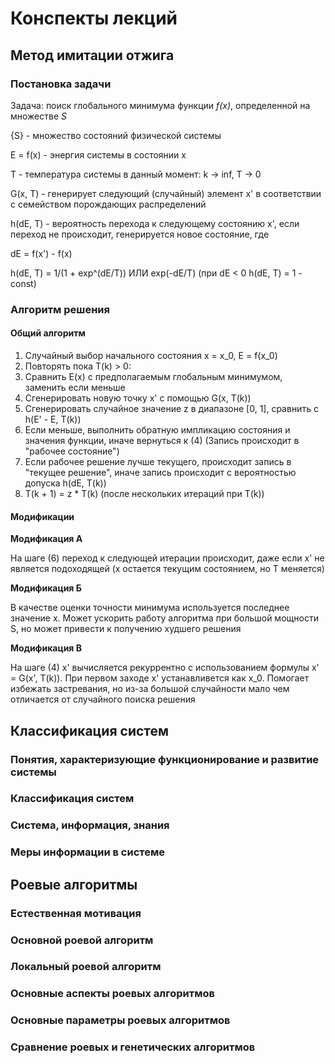 # 	Конспекты лекций 

## Метод имитации отжига

### Постановка задачи

Задача: поиск глобального минимума функции *f(x)*, определенной на множестве *S*

{S} - множество состояний физической системы

E = f(x) - энергия системы в состоянии x

T - температура системы в данный момент: k -> inf, T -> 0

G(x, T) - генерирует следующий (случайный) элемент x' в соответствии с семейством порождающих распределений

h(dE, T) - вероятность перехода к следующему состоянию x', если переход не происходит, генерируется новое состояние, где

dE = f(x') - f(x)

h(dE, T) = 1/(1 + exp^(dE/T)) ИЛИ exp(-dE/T) (при dE < 0 h(dE, T) = 1 - const)

### Алгоритм решения

#### Общий алгоритм

1) Случайный выбор начального состояния x = x_0, E = f(x_0)
2) Повторять пока T(k) > 0:
3) Сравнить E(x) с предполагаемым глобальным минимумом, заменить если меньше
4) Сгенерировать новую точку x' с помощью G(x, T(k))
5) Сгенерировать случайное значение z в диапазоне [0, 1], сравнить с h(E' - E, T(k))
6) Если меньше, выполнить обратную импликацию состояния и значения функции, иначе вернуться к (4) (Запись происходит в "рабочее состояние")
7) Если рабочее решение лучше текущего, происходит запись в "текущее решение", иначе запись происходит с вероятностью допуска h(dE, T(k))
8) T(k + 1) = z * T(k) (после нескольких итераций при T(k))

#### Модификации

**Модификация А**

На шаге (6) переход к следующей итерации происходит, даже если x' не является подоходящей (x остается текущим состоянием, но T меняется)

**Модификация Б**

В качестве оценки точности минимума используется последнее значение x. Может ускорить работу алгоритма при большой мощности S, но может привести к получению худшего решения

**Модификация В**

На шаге (4) x' вычисляется рекуррентно с использованием формулы x' = G(x', T(k)). При первом заходе x' устанавливется как x_0. Помогает избежать застревания, но из-за большой случайности мало чем отличается от случайного поиска решения

## Классификация систем

### Понятия, характеризующие функционирование и развитие системы

### Классификация систем

### Система, информация, знания

### Меры информации в системе

## Роевые алгоритмы

### Естественная мотивация

### Основной роевой алгоритм

### Локальный роевой алгоритм

### Основные аспекты роевых алгоритмов

### Основные параметры роевых алгоритмов

### Сравнение роевых и генетических алгоритмов



